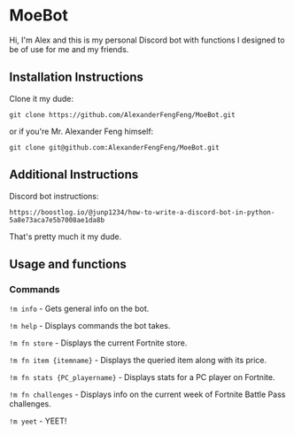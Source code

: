 # MoeBot

Hi, I'm Alex and this is my personal Discord bot with functions I designed to be of use for me and my friends.

## Installation Instructions

Clone it my dude:

  `git clone https://github.com/AlexanderFengFeng/MoeBot.git`

or if you're Mr. Alexander Feng himself:

  `git clone git@github.com:AlexanderFengFeng/MoeBot.git`

## Additional Instructions

Discord bot instructions:

  `https://boostlog.io/@junp1234/how-to-write-a-discord-bot-in-python-5a8e73aca7e5b7008ae1da8b`

That's pretty much it my dude.

## Usage and functions

### Commands

`!m info` - Gets general info on the bot.

`!m help` - Displays commands the bot takes.

`!m fn store` - Displays the current Fortnite store.

`!m fn item {itemname}` - Displays the queried item along with its price.

`!m fn stats {PC_playername}` - Displays stats for a PC player on Fortnite.

`!m fn challenges` - Displays info on the current week of Fortnite Battle Pass challenges.

`!m yeet` - YEET!
